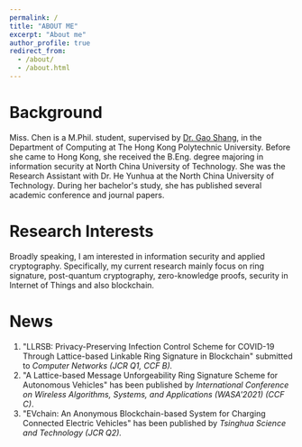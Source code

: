 ```yaml
---
permalink: /
title: "ABOUT ME"
excerpt: "About me"
author_profile: true
redirect_from: 
  - /about/
  - /about.html
---
```



Background
======
Miss. Chen is a M.Phil. student, supervised by [Dr. Gao Shang](https://goldsainteagle.github.io/shanggao.github.io/), in the Department of Computing at The Hong Kong Polytechnic University. Before she came to Hong Kong, she received the B.Eng. degree majoring in information security at North China University of Technology. She was the Research Assistant with Dr. He Yunhua at the North China University of Technology. During her bachelor's study, she has published several academic conference and journal papers.

Research Interests
======
Broadly speaking, I am interested in information security and applied cryptography. Specifically, my current research mainly focus on ring signature, post-quantum cryptography, zero-knowledge proofs, security in Internet of Things and also blockchain.

News
======
1. "LLRSB: Privacy-Preserving Infection Control Scheme for COVID-19 Through Lattice-based Linkable Ring Signature in Blockchain" submitted to *Computer Networks* *(JCR Q1, CCF B).*
2. "A Lattice-based Message Unforgeability Ring Signature Scheme for Autonomous Vehicles" has been published by *International Conference on Wireless Algorithms, Systems, and Applications (WASA'2021) (CCF C)*.
3. "EVchain: An Anonymous Blockchain-based System for Charging Connected Electric Vehicles" has been published by *Tsinghua Science and Technology (JCR Q2).*

